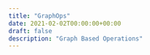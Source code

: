 ```yaml
---
title: "GraphOps"
date: 2021-02-02T00:00:00+00:00
draft: false
description: "Graph Based Operations"
---
```


